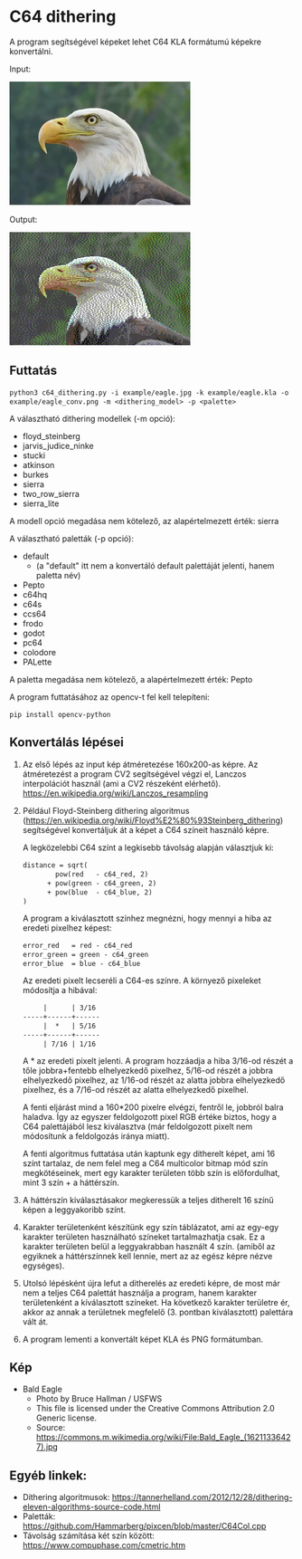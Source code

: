 # C64 dithering

A program segítségével képeket lehet C64 KLA formátumú képekre konvertálni.

Input:

![Eagle](example/eagle_resized.jpg)

Output:

![Eagle](example/eagle_conv.png)

## Futtatás

```
python3 c64_dithering.py -i example/eagle.jpg -k example/eagle.kla -o example/eagle_conv.png -m <dithering_model> -p <palette>
```

A választható dithering modellek (-m opció):
- floyd_steinberg
- jarvis_judice_ninke
- stucki
- atkinson
- burkes
- sierra
- two_row_sierra
- sierra_lite

A modell opció megadása nem kötelező, az alapértelmezett érték: sierra

A választható paletták (-p opció):
- default 
  - (a "default" itt nem a konvertáló default palettáját jelenti, hanem paletta név)
- Pepto
- c64hq
- c64s
- ccs64
- frodo
- godot
- pc64
- colodore
- PALette

A paletta megadása nem kötelező, a alapértelmezett érték: Pepto


A program futtatásához az opencv-t fel kell telepíteni:

```
pip install opencv-python
```


## Konvertálás lépései

1. Az első lépés az input kép átméretezése 160x200-as képre. 
Az átméretezést a program CV2 segítségével végzi el, Lanczos interpolációt használ (ami a CV2 részeként elérhető). https://en.wikipedia.org/wiki/Lanczos_resampling


2. Például Floyd-Steinberg dithering algoritmus (https://en.wikipedia.org/wiki/Floyd%E2%80%93Steinberg_dithering) segítségével konvertáljuk át a képet a C64 színeit használó képre.

   A legközelebbi C64 színt a legkisebb távolság alapján választjuk ki:
   ```
   distance = sqrt(
           pow(red   - c64_red, 2) 
         + pow(green - c64_green, 2) 
         + pow(blue  - c64_blue, 2)
   )
   ```
   A program a kiválasztott színhez megnézni, hogy mennyi a hiba az eredeti pixelhez képest:
   ```
   error_red   = red - c64_red   
   error_green = green - c64_green 
   error_blue  = blue - c64_blue  
   ```
   Az eredeti pixelt lecseréli a C64-es színre.
   A környező pixeleket módosítja a hibával:
   ```
        |      | 3/16
   -----+------+------
        |  *   | 5/16
   -----+------+------
        | 7/16 | 1/16
   ```
   A * az eredeti pixelt jelenti. A program hozzáadja a hiba 3/16-od részét a tőle jobbra+fentebb elhelyezkedő pixelhez,
   5/16-od részét a jobbra elhelyezkedő pixelhez, az 1/16-od részét az alatta jobbra elhelyezkedő pixelhez, 
   és a 7/16-od részét az alatta elhelyezkedő pixelhel.

   A fenti eljárást mind a 160*200 pixelre elvégzi, fentről le, jobbról balra haladva. 
   Így az egyszer feldolgozott pixel RGB értéke biztos, hogy a C64 palettájából lesz kiválasztva 
   (már feldolgozott pixelt nem módosítunk a feldolgozás iránya miatt).
     
   A fenti algoritmus futtatása után kaptunk egy ditherelt képet, ami 16 színt tartalaz, de nem felel meg a
   C64 multicolor bitmap mód szín megkötéseinek, mert egy karakter területen több szín is előfordulhat, mint
   3 szín + a háttérszín.
      
      
3. A háttérszín kiválasztásakor megkeressük a teljes ditherelt 16 színű képen a leggyakoribb színt.


4. Karakter területenként készítünk egy szín táblázatot, ami az egy-egy karakter
   területen használható színeket tartalmazhatja csak. Ez a karakter területen belül a leggyakrabban használt 4 szín. 
   (amiből az egyiknek a háttérszínnek kell lennie, mert az az egész képre nézve egységes).


5. Utolsó lépésként újra lefut a ditherelés az eredeti képre, 
   de most már nem a teljes C64 palettát használja a program,
   hanem karakter területenként a kíválasztott színeket. Ha következő karakter területre ér,
   akkor az annak a területnek megfelelő (3. pontban kiválasztott) palettára vált át.
 

6. A program lementi a konvertált képet KLA és PNG formátumban.


## Kép

* Bald Eagle 
  - Photo by Bruce Hallman / USFWS
  - This file is licensed under the Creative Commons Attribution 2.0 Generic license.
  - Source: https://commons.m.wikimedia.org/wiki/File:Bald_Eagle_(16211336427).jpg

## Egyéb linkek:
   - Dithering algoritmusok: https://tannerhelland.com/2012/12/28/dithering-eleven-algorithms-source-code.html
   - Paletták: https://github.com/Hammarberg/pixcen/blob/master/C64Col.cpp
   - Távolság számítása két szín között: https://www.compuphase.com/cmetric.htm

